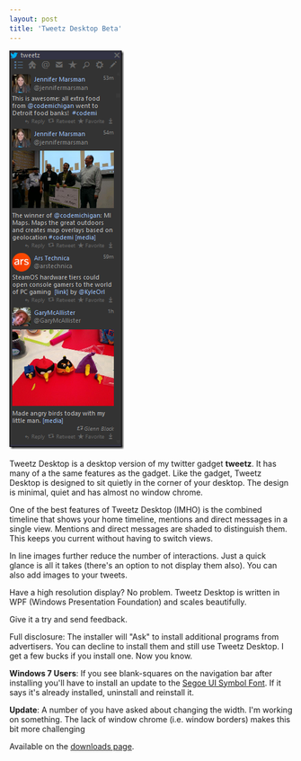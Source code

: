 ```yaml
---
layout: post
title: 'Tweetz Desktop Beta'
---
```

[![tweetzdesktop](/cdn/images/blog/WindowsLiveWriter/TweetzDesktopBeta_A15A/tweetzdesktop_thumb.png)](/cdn/images/blog/WindowsLiveWriter/TweetzDesktopBeta_A15A/tweetzdesktop_2.png) 

Tweetz Desktop is a desktop version of my twitter gadget **tweetz**. It has many of a the same features as the gadget. Like the gadget, Tweetz Desktop is designed to sit quietly in the corner of your desktop. The design is minimal, quiet and has almost no window chrome. 

One of the best features of Tweetz Desktop (IMHO) is the combined timeline that shows your home timeline, mentions and direct messages in a single view. Mentions and direct messages are shaded to distinguish them. This keeps you current without having to switch views.

In line images further reduce the number of interactions. Just a quick glance is all it takes (there's an option to not display them also). You can also add images to your tweets.

Have a high resolution display? No problem. Tweetz Desktop is written in WPF (Windows Presentation Foundation) and scales beautifully. 

Give it a try and send feedback.

Full disclosure: The installer will "Ask" to install additional programs from advertisers. You can decline to install them and still use Tweetz Desktop. I get a few bucks if you install one. Now you know.

**Windows 7 Users**: If you see blank-squares on the navigation bar after installing you'll have to install an update to the [Segoe UI Symbol Font](http://support.microsoft.com/kb/2729094). If it says it's already installed, uninstall and reinstall it. 

**Update**: A number of you have asked about changing the width. I'm working on something. The lack of window chrome (i.e. window borders) makes this bit more challenging

Available on the [downloads page](/downloads).

